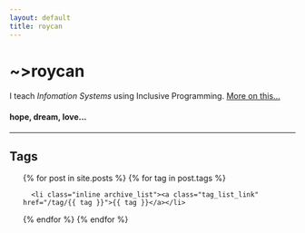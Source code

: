 ```yaml
---
layout: default
title: roycan
---
```


<div class="blurb">
	<h1>~>roycan</h1>
		<p>I teach <em> Infomation Systems </em> using Inclusive Programming. <a href="/about">More on this...</a></p>
</div><!-- /.blurb -->

#### hope, dream, love...

<hr>


<h2 class="post_title">Tags</h2>
<ul>
  {% for post in site.posts %}
  {% for tag in post.tags %}


   
      <li class="inline archive_list"><a class="tag_list_link" href="/tag/{{ tag }}">{{ tag }}</a></li>


  {% endfor %}
  {% endfor %}
</ul>